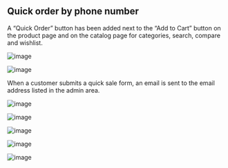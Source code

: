 <h2>Quick order by phone number</h2>
A “Quick Order” button has been added next to the “Add to Cart” button on the product page and on the catalog page for categories, search, compare and wishlist.

![image](https://github.com/IMaxikI/QuickOrder/assets/71653309/a2bf2fb2-a56b-4a2d-94c9-d3642e6700fe)

![image](https://github.com/IMaxikI/QuickOrder/assets/71653309/c3b82e85-25ab-495c-9d1d-664e8cb3bd26)

When a customer submits a quick sale form, an email is sent to the email address listed in the admin area.

![image](https://github.com/IMaxikI/QuickOrder/assets/71653309/058787c3-ae36-4f74-8bdb-0b10c30331ba)

![image](https://github.com/IMaxikI/QuickOrder/assets/71653309/22e53f64-5a6f-4b87-bba0-54566b653022)

![image](https://github.com/IMaxikI/QuickOrder/assets/71653309/c1fd6ccf-4c22-492c-aac0-cb10e9d9fe9e)

![image](https://github.com/IMaxikI/QuickOrder/assets/71653309/344c3939-6935-46fb-85da-e6ed4d45d048)

![image](https://github.com/IMaxikI/QuickOrder/assets/71653309/6214cfdb-4142-4d34-82de-c6a64473beb0)
